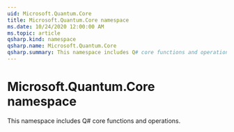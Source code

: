 ```yaml
---
uid: Microsoft.Quantum.Core
title: Microsoft.Quantum.Core namespace
ms.date: 10/24/2020 12:00:00 AM
ms.topic: article
qsharp.kind: namespace
qsharp.name: Microsoft.Quantum.Core
qsharp.summary: This namespace includes Q# core functions and operations.
---
```


# Microsoft.Quantum.Core namespace

This namespace includes Q# core functions and operations.

